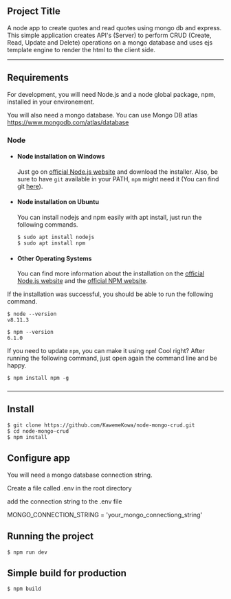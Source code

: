 ## Project Title

A node app to create quotes and read quotes using mongo db and express. This simple application creates API's (Server) to perform CRUD (Create, Read, Update and Delete) operations on a mongo database and uses ejs template engine to render the html to the client side.

---
## Requirements

For development, you will need Node.js and a node global package, npm, installed in your environement.

You will also need a mongo database. You can use Mongo DB atlas https://www.mongodb.com/atlas/database

### Node
- #### Node installation on Windows

  Just go on [official Node.js website](https://nodejs.org/) and download the installer.
Also, be sure to have `git` available in your PATH, `npm` might need it (You can find git [here](https://git-scm.com/)).

- #### Node installation on Ubuntu

  You can install nodejs and npm easily with apt install, just run the following commands.

      $ sudo apt install nodejs
      $ sudo apt install npm

- #### Other Operating Systems
  You can find more information about the installation on the [official Node.js website](https://nodejs.org/) and the [official NPM website](https://npmjs.org/).

If the installation was successful, you should be able to run the following command.

    $ node --version
    v8.11.3

    $ npm --version
    6.1.0

If you need to update `npm`, you can make it using `npm`! Cool right? After running the following command, just open again the command line and be happy.

    $ npm install npm -g

###


---

## Install

    $ git clone https://github.com/KawemeKowa/node-mongo-crud.git
    $ cd node-mongo-crud
    $ npm install

## Configure app
You will need a mongo database connection string.

Create a file called .env in the root directory

add the connection string to the .env file

MONGO_CONNECTION_STRING = 'your_mongo_connectiong_string'

## Running the project

    $ npm run dev

## Simple build for production

    $ npm build
